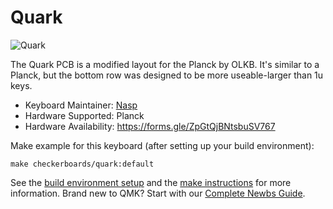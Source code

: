 # Quark

![Quark](https://i.imgur.com/WcvKyf4l.jpg)

The Quark PCB is a modified layout for the Planck by OLKB. It's similar to a Planck, but the bottom row was designed to be more useable-larger than 1u keys.

* Keyboard Maintainer: [Nasp](https://github.com/npspears)
* Hardware Supported: Planck
* Hardware Availability: https://forms.gle/ZpGtQjBNtsbuSV767

Make example for this keyboard (after setting up your build environment):

    make checkerboards/quark:default

See the [build environment setup](https://docs.qmk.fm/#/getting_started_build_tools) and the [make instructions](https://docs.qmk.fm/#/getting_started_make_guide) for more information. Brand new to QMK? Start with our [Complete Newbs Guide](https://docs.qmk.fm/#/newbs).
